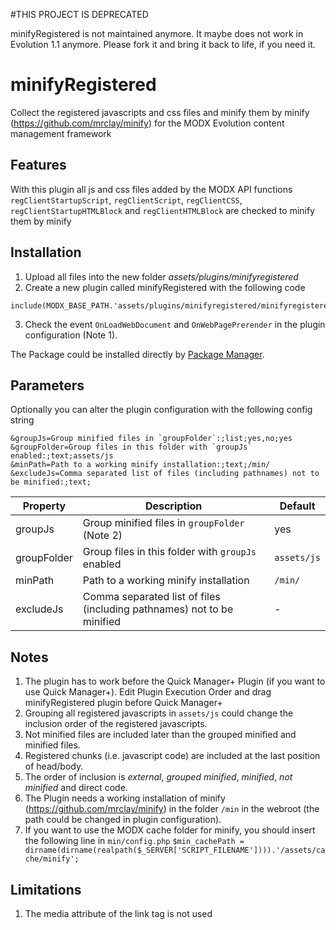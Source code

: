 #THIS PROJECT IS DEPRECATED

minifyRegistered is not maintained anymore. It maybe does not work in Evolution 1.1 anymore. Please fork it and bring it back to life, if you need it.

minifyRegistered
================================================================================

Collect the registered javascripts and css files and minify them by minify
(https://github.com/mrclay/minify)
for the MODX Evolution content management framework

Features
--------------------------------------------------------------------------------

With this plugin all js and css files added by the MODX API functions `regClientStartupScript`, `regClientScript`, `regClientCSS`, `regClientStartupHTMLBlock` and `regClientHTMLBlock` are checked to minify them by minify

Installation
--------------------------------------------------------------------------------

1. Upload all files into the new folder *assets/plugins/minifyregistered*
2. Create a new plugin called minifyRegistered with the following code
```
include(MODX_BASE_PATH.'assets/plugins/minifyregistered/minifyregistered.plugin.php');
```
3. Check the event `OnLoadWebDocument` and `OnWebPagePrerender` in the plugin configuration (Note 1).

The Package could be installed directly by [Package Manager](https://github.com/Jako/PackageManager).

Parameters
--------------------------------------------------------------------------------

Optionally you can alter the plugin configuration with the following config 
string

```
&groupJs=Group minified files in `groupFolder`:;list;yes,no;yes 
&groupFolder=Group files in this folder with `groupJs` enabled:;text;assets/js 
&minPath=Path to a working minify installation:;text;/min/ 
&excludeJs=Comma separated list of files (including pathnames) not to be minified:;text;
```

Property | Description | Default
---- | ----------- | -------
groupJs | Group minified files in `groupFolder` (Note 2) | yes
groupFolder | Group files in this folder with `groupJs` enabled | `assets/js`
minPath | Path to a working minify installation | `/min/`
excludeJs | Comma separated list of files (including pathnames) not to be minified | -

Notes
--------------------------------------------------------------------------------

1. The plugin has to work before the Quick Manager+ Plugin (if you want to use Quick Manager+). Edit Plugin Execution Order and drag minifyRegistered plugin before Quick Manager+
2. Grouping all registered javascripts in `assets/js` could change the inclusion order of the registered javascripts.
3. Not minified files are included later than the grouped minified and minified files.
4. Registered chunks (i.e. javascript code) are included at the last position of head/body.
5. The order of inclusion is *external*, *grouped minified*, *minified*, *not minified* and direct code.
6. The Plugin needs a working installation of minify (https://github.com/mrclay/minify) in the folder `/min` in the webroot (the path could be changed in plugin configuration).
7. If you want to use the MODX cache folder for minify, you should insert the following line in `min/config.php` `$min_cachePath = dirname(dirname(realpath($_SERVER['SCRIPT_FILENAME']))).'/assets/cache/minify';`

Limitations
--------------------------------------------------------------------------------

1. The media attribute of the link tag is not used
